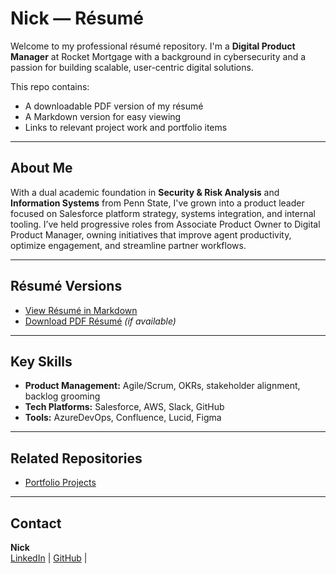 # Nick — Résumé

Welcome to my professional résumé repository. I'm a **Digital Product Manager** at Rocket Mortgage with a background in cybersecurity and a passion for building scalable, user-centric digital solutions.

This repo contains:
- A downloadable PDF version of my résumé
- A Markdown version for easy viewing
- Links to relevant project work and portfolio items

---

## About Me

With a dual academic foundation in **Security & Risk Analysis** and **Information Systems** from Penn State, I've grown into a product leader focused on Salesforce platform strategy, systems integration, and internal tooling. I’ve held progressive roles from Associate Product Owner to Digital Product Manager, owning initiatives that improve agent productivity, optimize engagement, and streamline partner workflows.

---

## Résumé Versions

- [View Résumé in Markdown](resume.md)
- [Download PDF Résumé](./NickGug_Resume.pdf) *(if available)*

---

## Key Skills

- **Product Management:** Agile/Scrum, OKRs, stakeholder alignment, backlog grooming  
- **Tech Platforms:** Salesforce, AWS, Slack, GitHub  
- **Tools:** AzureDevOps, Confluence, Lucid, Figma 

---

## Related Repositories

- [Portfolio Projects](https://github.com/yourusername/portfolio)

---

## Contact

**Nick**  
[LinkedIn](https://www.linkedin.com/in/nicholasguglielmetti) | [GitHub](https://github.com/ngugs) |